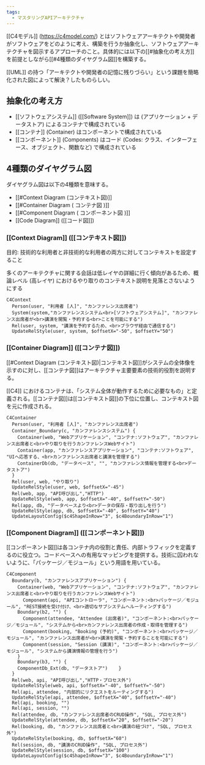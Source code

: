 ```yaml
---
tags:
  - マスタリングAPIアーキテクチャ
---
```


[[C4モデル]] (https://c4model.com/) とはソフトウェアアーキテクトや開発者がソフトウェアをどのように考え、構築を行うか抽象化し、ソフトウェアアーキテクチャを図示するアプローチのこと。具体的には以下の[[#抽象化の考え方]]を前提としながら[[#4種類のダイヤグラム図]]を構築する。

[[UML]] の持つ「アーキテクトや開発者の記憶に残りづらい」という課題を簡略化された図によって解決？したものらしい。

## 抽象化の考え方

- [[ソフトウェアシステム]] ([[Software System]]) は (アプリケーション + データストア) によるコンテナで構成されている
- [[コンテナ]] (Container) はコンポーネントで構成されている
- [[コンポーネント]] (Components) はコード (Codes: クラス、インターフェース、オブジェクト、関数など) で構成されている

## 4種類のダイヤグラム図

ダイヤグラム図は以下の4種類を意味する。
- [[#Context Diagram (コンテキスト図)]]
- [[#Container Diagram ( コンテナ図 )]]
- [[#Component Diagram ( コンポーネント図 )]]
- [[Code Diagram]] ([[コード図]])

### [[Context Diagram]] ([[コンテキスト図]])

目的: 技術的な利用者と非技術的な利用者の両方に対してコンテキストを設定すること

多くのアーキテクチャに関する会話は低レイヤの詳細に行く傾向があるため、概論レベル (高レイヤ) におけるやり取りのコンテキスト説明を見落とさないようにする

```mermaid
C4Context
  Person(user, "利用者 [人]", "カンファレンス出席者")
  System(system,"カンファレンスシステム<br>[ソフトウェアシステム]", "カンファレンス出席者が<br>講演を閲覧・予約する<br>ことを可能にする")
  Rel(user, system, "講演を予約するため、<br>ブラウザ経由で通信する")
  UpdateRelStyle(user, system, $offsetX="-50", $offsetY="50")
```

### [[Container Diagram]] ([[コンテナ図]])

[[#Context Diagram (コンテキスト図)|コンテキスト図]]がシステムの全体像を示すのに対し、[[コンテナ図]]はアーキテクチャ主要要素の技術的役割を説明する。

[[C4]] におけるコンテナは、「システム全体が動作するために必要なもの」と定義される。[[コンテナ図]]は[[コンテキスト図]]の下位に位置し、コンテキスト図を元に作成される。

```mermaid
C4Container
  Person(user, "利用者 [人]", "カンファレンス出席者")
  Container_Boundary(c, "カンファレンスシステム") {
    Container(web, "Webアプリケーション", "コンテナ:ソフトウェア", "カンファレンス出席者と<br>やり取りを行うカンファレンスWebサイト")
    Container(app, "カンファレンスアプリケーション", "コンテナ:ソフトウェア", "UIへ応答する、<br>カンファレンス出席者と講演を管理する")
    ContainerDb(db, "データベース", "", "カンファレンス情報を管理する<br>データストア")
  }
  Rel(user, web, "やり取り")
  UpdateRelStyle(user, web, $offsetX="-45")
  Rel(web, app, "API呼び出し","HTTP")
  UpdateRelStyle(web, app, $offsetX="-40", $offsetY="-50")
  Rel(app, db, "データベースより<br>データの保存・取り出しを行う")
  UpdateRelStyle(app, db, $offsetX="-40", $offsetY="40")
  UpdateLayoutConfig($c4ShapeInRow="3", $c4BoundaryInRow="1")
```

### [[Component Diagram]] ([[コンポーネント図]])

[[コンポーネント図]]は各コンテナ内の役割と責任、内部トラフィックを定義するのに役立つ。コードベースへの有用なマッピングを提供する。技術に囚われないように、「パッケージ／モジュール」という用語を用いている。

```mermaid
C4Component
  Boundary(b, "カンファレンスアプリケーション") {
    Container(web, "Webアプリケーション", "コンテナ:ソフトウェア", "カンファレンス出席者と<br>やり取りを行うカンファレンスWebサイト")
      Component(api, "APIコントローラ", "コンポーネント:<br>パッケージ／モジュール", "REST接続を受け付け、<br>適切なサブシステムへルーティングする")
    Boundary(b2, "") {
      Component(attendee, "Attendee (出席者)", "コンポーネント:<br>パッケージ／モジュール", "システムから<br>カンファレンス出席者の作成・取得を管理する")
      Component(booking, "Booking (予約)", "コンポーネント:<br>パッケージ／モジュール", "カンファレンス出席者が<br>講演を閲覧・予約することを可能にする")
      Component(session, "Session (講演)", "コンポーネント:<br>パッケージ／モジュール", "システムから講演情報の管理を行う")
    }
    Boundary(b3, "") {
    ComponentDb_Ext(db, "データストア")    }
  }
  Rel(web, api, "API呼び出し","HTTP・プロセス外")
  UpdateRelStyle(web, api, $offsetX="-40", $offsetY="-50")
  Rel(api, attendee, "内部的にリクエストをルーティングする")
  UpdateRelStyle(api, attendee, $offsetX="40", $offsetY="-40")
  Rel(api, booking, "")
  Rel(api, session, "")
  Rel(attendee, db, "カンファレンス出席者のCRUD操作", "SQL, プロセス外")
  UpdateRelStyle(attendee, db, $offsetX="20", $offsetY="-20")
  Rel(booking, db, "カンファレンス出席者と<br>講演の紐づけ", "SQL, プロセス外")
  UpdateRelStyle(booking, db, $offsetX="60")
  Rel(session, db, "講演のCRUD操作", "SQL, プロセス外")
  UpdateRelStyle(session, db, $offsetX="100")
  UpdateLayoutConfig($c4ShapeInRow="3", $c4BoundaryInRow="1")
```

